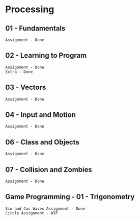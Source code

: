 # Processing

## 01 - Fundamentals

	Assignment - Done

## 02 - Learning to Program

	Assignment - Done
	Extra - Done

## 03 - Vectors
	Assignment - Done
	
## 04 - Input and Motion
	Assignment - Done

## 06 - Class and Objects
	Assignment - Done

## 07 - Collision and Zombies
	Assignment - Done

## Game Programming - 01 - Trigonometry
	Sin and Cos Waves Assignment - Done
	Circle Assignment - WIP